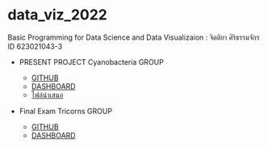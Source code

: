 # data_viz_2022
Basic Programming for Data Science and Data Visualizaion : จิตติยา ศิริธรรมจักร ID 623021043-3

* PRESENT PROJECT Cyanobacteria GROUP
  * [GITHUB](Project.ipynb)
  * [DASHBOARD](https://datastudio.google.com/s/mEVidNHCTqg)
  * [ไฟล์นำเสนอ](https://github.com/Jittiya/data_viz_2022/blob/main/Project%20Cyanobacteria%20%E0%B8%AA%E0%B9%84%E0%B8%A5%E0%B8%94%E0%B9%8C%E0%B8%99%E0%B8%B3%E0%B9%80%E0%B8%AA%E0%B8%99%E0%B8%AD.pdf)
  
* Final Exam Tricorns GROUP
  * [GITHUB](Final_DataViz.ipynb)
  * [DASHBOARD](https://datastudio.google.com/reporting/777c1306-b151-4425-be8d-75d23c0bc2f2)



